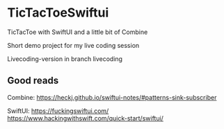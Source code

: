 # TicTacToeSwiftui
TicTacToe with SwiftUI and a little bit of Combine

Short demo project for my live coding session

Livecoding-version in branch livecoding

## Good reads

Combine: https://heckj.github.io/swiftui-notes/#patterns-sink-subscriber

SwiftUI: https://fuckingswiftui.com/ https://www.hackingwithswift.com/quick-start/swiftui/

